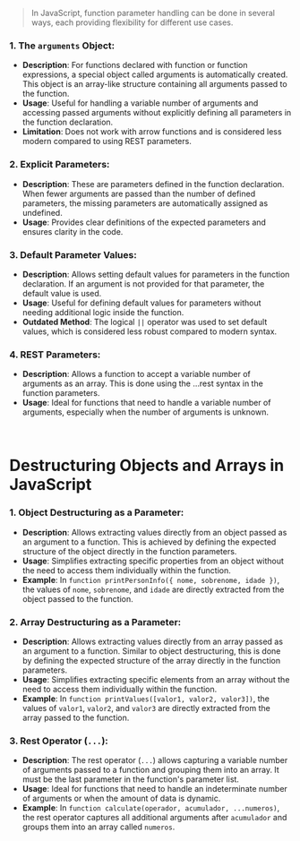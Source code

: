 > In JavaScript, function parameter handling can be done in several ways, each providing flexibility for different use cases.

### 1. The `arguments` Object:

- **Description**: For functions declared with function or function expressions, a special object called arguments is automatically created. This object is an array-like structure containing all arguments passed to the function.
- **Usage**: Useful for handling a variable number of arguments and accessing passed arguments without explicitly defining all parameters in the function declaration.
- **Limitation**: Does not work with arrow functions and is considered less modern compared to using REST parameters.

### 2. Explicit Parameters:

- **Description**: These are parameters defined in the function declaration. When fewer arguments are passed than the number of defined parameters, the missing parameters are automatically assigned as undefined.
- **Usage**: Provides clear definitions of the expected parameters and ensures clarity in the code.

### 3. Default Parameter Values:

- **Description**: Allows setting default values for parameters in the function declaration. If an argument is not provided for that parameter, the default value is used.
- **Usage**: Useful for defining default values for parameters without needing additional logic inside the function.
- **Outdated Method**: The logical `||` operator was used to set default values, which is considered less robust compared to modern syntax.

### 4. REST Parameters:

- **Description**: Allows a function to accept a variable number of arguments as an array. This is done using the ...rest syntax in the function parameters.
- **Usage**: Ideal for functions that need to handle a variable number of arguments, especially when the number of arguments is unknown.

</br>

# Destructuring Objects and Arrays in JavaScript

### 1. Object Destructuring as a Parameter:

- **Description**: Allows extracting values directly from an object passed as an argument to a function. This is achieved by defining the expected structure of the object directly in the function parameters.
- **Usage**: Simplifies extracting specific properties from an object without the need to access them individually within the function.
- **Example**: In `function printPersonInfo({ nome, sobrenome, idade })`, the values of `nome`, `sobrenome`, and `idade` are directly extracted from the object passed to the function.

### 2. Array Destructuring as a Parameter:

- **Description**: Allows extracting values directly from an array passed as an argument to a function. Similar to object destructuring, this is done by defining the expected structure of the array directly in the function parameters.
- **Usage**: Simplifies extracting specific elements from an array without the need to access them individually within the function.
- **Example**: In `function printValues([valor1, valor2, valor3])`, the values of `valor1`, `valor2`, and `valor3` are directly extracted from the array passed to the function.

### 3. Rest Operator (`...`):

- **Description**: The rest operator (`...`) allows capturing a variable number of arguments passed to a function and grouping them into an array. It must be the last parameter in the function's parameter list.
- **Usage**: Ideal for functions that need to handle an indeterminate number of arguments or when the amount of data is dynamic.
- **Example**: In `function calculate(operador, acumulador, ...numeros)`, the rest operator captures all additional arguments after `acumulador` and groups them into an array called `numeros`.

